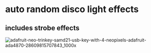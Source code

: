 # auto random disco light effects 

## includes strobe effects

![adafruit-neo-trinkey-samd21-usb-key-with-4-neopixels-adafruit-ada4870-28609815707843_1000x](https://github.com/user-attachments/assets/10a194dd-ca4a-4a4d-8902-679f468d6b52)
